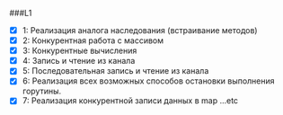 ###L1

- [x] 1: Реализация аналога наследования (встраивание методов)
- [x] 2: Конкурентная работа с массивом
- [x] 3: Конкурентные вычисления
- [x] 4: Запись и чтение из канала
- [x] 5: Последовательная запись и чтение из канала
- [x] 6: Реализация всех возможных способов остановки выполнения горутины.
- [x] 7: Реализация конкурентной записи данных в map
...etc